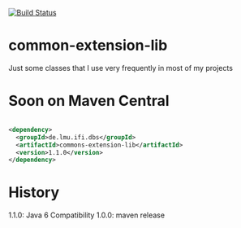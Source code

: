 [![Build Status](https://secure.travis-ci.org/muuki88/common-extension-lib.png)](http://travis-ci.org/muuki88/common-extension-lib)

# common-extension-lib

Just some classes that I use very frequently in most of my projects

# Soon on Maven Central

```xml

<dependency>
  <groupId>de.lmu.ifi.dbs</groupId>
  <artifactId>commons-extension-lib</artifactId>
  <version>1.1.0</version>
</dependency>
```

# History

1.1.0: Java 6 Compatibility
1.0.0: maven release